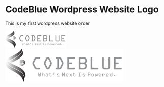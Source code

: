 # CodeBlue Wordpress Website Logo
This is my first wordpress website order

![Alt text](CodeBLue.png?raw=true "Code Blue Logo 1")
![Alt text](CodeBlue1.png?raw=true "Code Blue Logo 2")